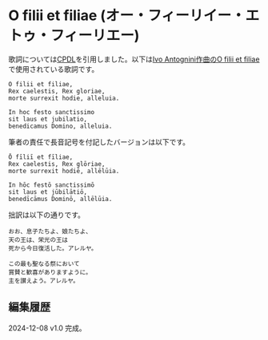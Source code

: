# O filii et filiae (オー・フィーリイー・エトゥ・フィーリエー)

歌詞については[CPDL](https://www.cpdl.org/wiki/index.php/O_filii_et_filiae)を引用しました。以下は[Ivo Antognini作曲のO filii et filiae](https://www.youtube.com/watch?v=vhrySpAd6As&ab_channel=IvoAntognini)で使用されている歌詞です。

```
O filii et filiae,
Rex caelestis, Rex gloriae,
morte surrexit hodie, alleluia.

In hoc festo sanctissimo
sit laus et jubilatio,
benedicamus Domino, alleluia.
```

筆者の責任で長音記号を付記したバージョンは以下です。

```
Ō fīliī et fīliae,
Rex caelestis, Rex glōriae,
morte surrexit hodiē, allēlūia.

In hōc festō sanctissimō
sit laus et jūbilātiō,
benedīcāmus Dominō, allēlūia.
```

拙訳は以下の通りです。

```
おお、息子たちよ、娘たちよ、
天の王は、栄光の王は
死から今日復活した。アレルヤ。

この最も聖なる祭において
賞賛と歓喜がありますように。
主を讃えよう。アレルヤ。
```

## 編集履歴
2024-12-08 v1.0 完成。
